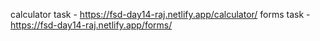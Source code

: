 calculator task - https://fsd-day14-raj.netlify.app/calculator/
forms task - https://fsd-day14-raj.netlify.app/forms/
